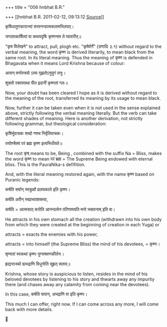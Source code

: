 +++
title = "006 hnbhat B.R."

+++
[[hnbhat B.R.	2011-02-12, 09:13:12 [Source](https://groups.google.com/g/samskrita/c/LrhoZtoqzvU)]]



कृषिधातुणकाराभ्यां सत्तानन्दात्मकतामभिलपत्।

जगदघकार्षित्वां वा कथयदृषिः कृष्णनाम ते व्यतारीत्॥

  

  

  

"कृष विलेखने" to attract, pull, plogh etc. "कृषेर्वर्णे" (उणादिः ३.१) without regard to the verbal meaning, the word कृष्ण is derived literarily, to mean black from the same root. In its literal meaning. Thus the meaning of कृष्ण is defended in Bhagavata when it means Lord Krishna because of colour:

  

आसन् वर्णास्त्रयो ऽस्य गृह्णतोऽनुयुगं तनूः।

शुक्लॊ रक्तस्तथा पीत इदानीं कृष्णतां गतः॥

  

Now, your doubt has been cleared I hope as it is derived without regard to the meaning of the root, transferred its meaning by its usage to mean black.

  

Now, further it can be taken even when it is not used in the sense explained above, strictly following the verbal meaning literally. But the verb can take different shades of meaning. Here is another derivation, not strictly following grammar, but theological consideration:

  

कृषिर्भूवाचकः शब्दो णश्च निर्वृतिवाचकः।

तयोश्चैक्यं परं ब्रह्म कृष्ण इत्यभिधीयते॥

  

The root कृष् means to be, Being , combined with the suffix Na = Bliss, makes the word कृष्ण to mean परं ब्रह्म = The Supreme Being endowed with eternal bliss. This is the PauraNika-s defifition.

  

And, with the literal meaning restored again, with the name कृष्ण based on Puranic legends:

  

कर्षति सर्वान् स्वकुक्षौ प्रलयकाले इति कृष्णः।

कर्षति अरीन् स्वप्रभावशक्त्या, 

कर्षति = आत्मसात् करोति आनन्दत्वेन परिणामयति मनो भक्तानाम् इति वा।

  

He attracts in his own stomach all the creation (withdrawn into his own body from which they were created at the beginning of creation in each Yuga) or

attracts = exacts the enemies with his power,

attracts = into himself (the Supreme Bliss) the mind of his devotees, = कृष्णः।

  

शृण्वतां स्वकथां कृष्णः पुण्यश्रवणकीर्तनः।

हृद्यन्तःस्थो ह्यभद्राणि विधुनोति सुहृत् सताम्॥

  

Krishna, whose story is auspicious to listen, resides in the mind of his beloved devotees by listening to his story and thwarts away any impurity there (and chases away any calamity from coming near the devotees).  
  

In this case, कर्षति पापान्, अभद्राणि वा इति कृष्णः।

  

This much I can offer, right now. If I can come across any more, I will come back with more details.




